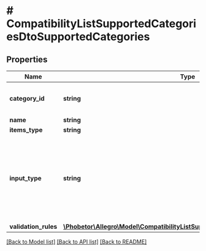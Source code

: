 # # CompatibilityListSupportedCategoriesDtoSupportedCategories

## Properties

Name | Type | Description | Notes
------------ | ------------- | ------------- | -------------
**category_id** | **string** | Identifier of the category, where you can use the compatibility list in an offer listed in the category or in all subcategories, which belongs to returned category. | [optional]
**name** | **string** | Name of supported category. | [optional]
**items_type** | **string** | Type of the compatible item. | [optional]
**input_type** | **string** | Type of the representation of compatible item. &lt;ul&gt; &lt;li&gt;&#x60;TEXT&#x60; - item on compatibility list has to be provided as plain text.&lt;/li&gt; &lt;li&gt;&#x60;ID&#x60; - item on compatibility list has to be provided as identifier of compatible product. To obtain it please use &lt;a href&#x3D;\&quot;/documentation/#tag/Compatibility-List/paths/~1sale~1compatible-products/get\&quot;&gt;compatible-products&lt;/a&gt; resource together with &#x60;itemsType&#x60; supported in particular category. &lt;/li&gt; &lt;/ul&gt; | [optional]
**validation_rules** | [**\Phobetor\Allegro\Model\CompatibilityListSupportedCategoriesDtoValidationRules**](CompatibilityListSupportedCategoriesDtoValidationRules.md) |  | [optional]

[[Back to Model list]](../../README.md#models) [[Back to API list]](../../README.md#endpoints) [[Back to README]](../../README.md)

